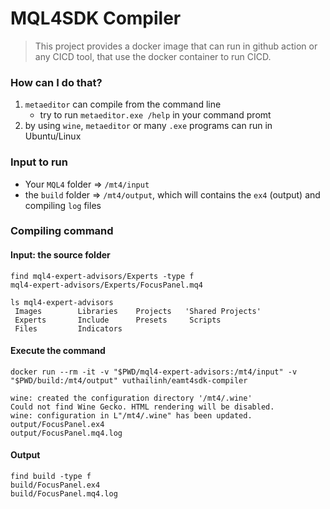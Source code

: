 MQL4SDK Compiler
===

> This project provides a docker image that can run in github action or any CICD tool, that use the docker container to run CICD.

### How can I do that?
1. `metaeditor` can compile from the command line
   - try to run `metaeditor.exe /help` in your command promt
2. by using `wine`, `metaeditor` or many `.exe` programs can run in Ubuntu/Linux


### Input to run
- Your `MQL4` folder => `/mt4/input`
- the `build` folder => `/mt4/output`, which will contains the `ex4` (output) and compiling `log` files

### Compiling command

#### Input: the source folder

```
find mql4-expert-advisors/Experts -type f
mql4-expert-advisors/Experts/FocusPanel.mq4

ls mql4-expert-advisors 
 Images        Libraries    Projects   'Shared Projects'
 Experts       Include      Presets     Scripts
 Files         Indicators   
```
#### Execute the command

```
docker run --rm -it -v "$PWD/mql4-expert-advisors:/mt4/input" -v "$PWD/build:/mt4/output" vuthailinh/eamt4sdk-compiler

wine: created the configuration directory '/mt4/.wine'
Could not find Wine Gecko. HTML rendering will be disabled.
wine: configuration in L"/mt4/.wine" has been updated.
output/FocusPanel.ex4
output/FocusPanel.mq4.log
```

#### Output
```
find build -type f
build/FocusPanel.ex4
build/FocusPanel.mq4.log
```
